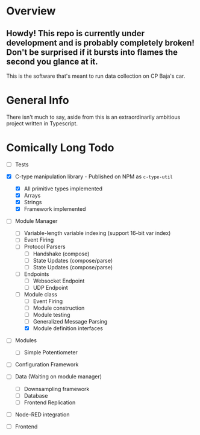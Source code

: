 # Overview
## Howdy! This repo is currently under development and is probably completely broken! Don't be surprised if it bursts into flames the second you glance at it. 
This is the software that's meant to run data collection on CP Baja's car. 

# General Info
There isn't much to say, aside from this is an extraordinarily ambitious project written in Typescript. 

# Comically Long Todo 
- [ ] Tests 
- [x] C-type manipulation library - Published on NPM as ``c-type-util``
    - [x] All primitive types implemented
    - [x] Arrays
    - [x] Strings
    - [x] Framework implemented

- [ ] Module Manager
    - [ ] Variable-length variable indexing (support 16-bit var index)
    - [ ] Event Firing
    - [ ] Protocol Parsers
        - [ ] Handshake (compose)
        - [ ] State Updates (compose/parse)
        - [ ] State Updates (compose/parse)
    - [ ] Endpoints
        - [ ] Websocket Endpoint
        - [ ] UDP Endpoint
    - [ ] Module class
        - [ ] Event Firing
        - [ ] Module construction
        - [ ] Module testing
        - [ ] Generalized Message Parsing
        - [x] Module definition interfaces
    
- [ ] Modules
    - [ ] Simple Potentiometer

- [ ] Configuration Framework

- [ ] Data (Waiting on module manager)
    - [ ] Downsampling framework
    - [ ] Database 
    - [ ] Frontend Replication
    
- [ ] Node-RED integration
  
- [ ] Frontend

